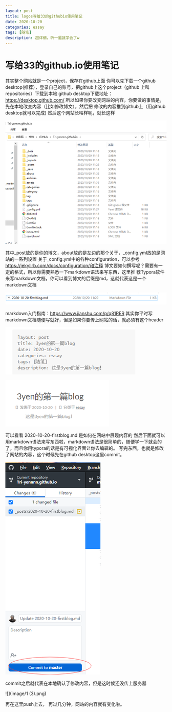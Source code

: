 ```yaml
---
layout: post
title: logos写给33的githubio使用笔记
date: 2020-10-20
categories: essay
tags: [随笔]
description: 超详细，听一遍就学会了w
---
```




# 写给33的github.io使用笔记  

其实整个网站就是一个project，保存在github上面
你可以先下载一个github desktop(推荐），登录自己的账号，把github上这个project（github
上叫repositories）下载到本地
github desktop下载地址：https://desktop.github.com/
所以如果你要改变网站的内容，你要做的事情是，先在本地改变内容（比如修改博文），然后把
修改的内容推到github上（用github desktop就可以完成)
然后这个网站长啥样呢，就长这样

![](https://github.com/Tri-yennnn/Tri-yennnn.github.io/blob/master/image/1%20(1).png)

其中_post放的是你的博文，about放的是左边的那个关于，_config.yml放的是网站的一系列设置
关于_config.yml中的各种configuration，可以参考
https://jekyllrb.com/docs/configuration/和注释
博文要如何撰写呢？需要有一定的格式，所以你需要熟悉一下markdown语法来写东西，这里推
荐Typora软件来写markdown文档，你可以看到博文的后缀是md，这就代表这是一个
markdown文档

![](https://github.com/Tri-yennnn/Tri-yennnn.github.io/blob/master/image/1%20(4).png)

markdown入门指南：https://www.jianshu.com/p/q81RER
其实你平时写markdown文档随便写就好，但是如果你要传上网站的话，就必须有这个header

![](https://github.com/Tri-yennnn/Tri-yennnn.github.io/blob/master/image/1%20(6).png)

![](https://github.com/Tri-yennnn/Tri-yennnn.github.io/blob/master/image/1%20(5).png)

可以看看 2020-10-20-firstblog.md 是如何在网站中展现内容的
然后下面就可以用markdown语法来写东西啦，markdown语法是很简单的，随便学一下就会的
了，而且你用typora的话是有可视化界面让你去编辑的。
写完东西，也就是修改了网站的内容，这个时候先在github desktop这里commit。

![](https://github.com/Tri-yennnn/Tri-yennnn.github.io/blob/master/image/1%20(2).png)

commit之后就代表在本地确认了修改内容，但是这时候还没传上服务器

![](image/1 (3).png)

再在这里push上去， 再过几分钟，网站的内容就有变化啦。  
